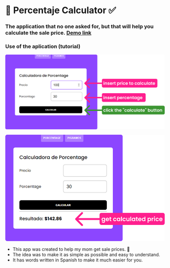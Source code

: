 # 🤩 Percentaje Calculator ✅

### The application that no one asked for, but that will help you calculate the sale price. [Demo link](https://percentage-calculator-drab.vercel.app/)


### **Use of the aplication (tutorial)**
![Step one](./img/image1.png)

![Step two](./img/image2.png)

- This app was created to help my mom get sale prices. 🤗
- The idea was to make it as simple as possible and easy to understand.
- It has words written in Spanish to make it much easier for you.
